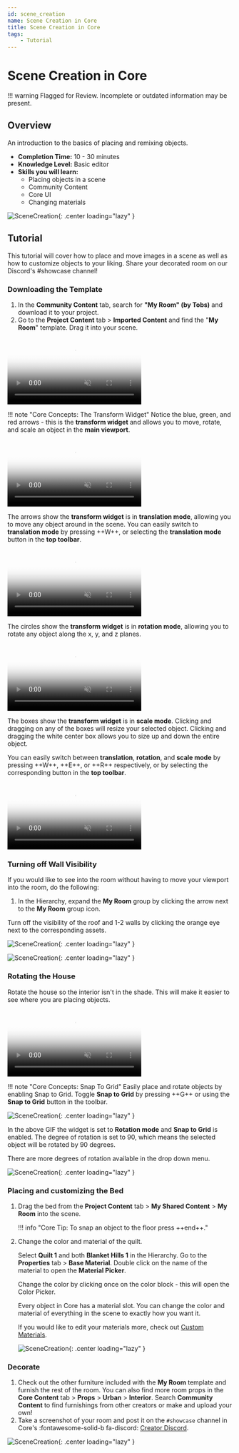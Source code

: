 ```yaml
---
id: scene_creation
name: Scene Creation in Core
title: Scene Creation in Core
tags:
    - Tutorial
---
```


# Scene Creation in Core

!!! warning
    Flagged for Review.
    Incomplete or outdated information may be present.

## Overview

An introduction to the basics of placing and remixing objects.

* **Completion Time:** 10 - 30 minutes <!-- TODO: Completion Time -->
* **Knowledge Level:** Basic editor <!-- TODO: Knowledge Level -->
* **Skills you will learn:**
    * Placing objects in a scene
    * Community Content
    * Core UI
    * Changing materials

![SceneCreation](../img/SceneCreation/image11.png "image_tooltip"){: .center loading="lazy" }

## Tutorial

This tutorial will cover how to place and move images in a scene as well as how to customize objects to your liking. Share your decorated room on our Discord's #showcase channel!

### Downloading the Template

1. In the **Community Content** tab, search for **"My Room" (by Tobs)** and download it to your project.
2. Go to the **Project Content** tab > **Imported Content** and find the "**My Room**" template. Drag it into your scene.

<div class="mt-video">
    <video autoplay loop muted playsinline poster="/img/EditorManual/Abilities/Gem.png">
        <source src="/img/SceneCreation/image6.webm" type="video/webm" />
        <source src="/img/SceneCreation/image6.mp4" type="video/mp4" />
    </video>
</div>

!!! note "Core Concepts: The Transform Widget"
    Notice the blue, green, and red arrows - this is the **transform widget** and allows you to move, rotate, and scale an object in the **main viewport**.

<div class="mt-video">
    <video autoplay loop muted playsinline poster="/img/EditorManual/Abilities/Gem.png">
        <source src="/img/SceneCreation/image5.webm" type="video/webm" />
        <source src="/img/SceneCreation/image5.mp4" type="video/mp4" />
    </video>
</div>

The arrows show the **transform widget** is in **translation mode**, allowing you to move any object around in the scene. You can easily switch to **translation mode** by pressing ++W++, or selecting the **translation mode** button in the **top toolbar**.

<div class="mt-video">
    <video autoplay loop muted playsinline poster="/img/EditorManual/Abilities/Gem.png">
        <source src="/img/SceneCreation/image4.webm" type="video/webm" />
        <source src="/img/SceneCreation/image4.mp4" type="video/mp4" />
    </video>
</div>

The circles show the **transform widget** is in **rotation mode**, allowing you to rotate any object along the x, y, and z planes.

<div class="mt-video">
    <video autoplay loop muted playsinline poster="/img/EditorManual/Abilities/Gem.png">
        <source src="/img/SceneCreation/image9.webm" type="video/webm" />
        <source src="/img/SceneCreation/image9.mp4" type="video/mp4" />
    </video>
</div>

The boxes show the **transform widget** is in **scale mode**. Clicking and dragging on any of the boxes will resize your selected object. Clicking and dragging the white center box allows you to size up and down the entire object.

You can easily switch between **translation**, **rotation**, and **scale mode** by pressing ++W++, ++E++, or ++R++ respectively, or by selecting the corresponding button in the **top toolbar**.

<div class="mt-video">
    <video autoplay loop muted playsinline poster="/img/EditorManual/Abilities/Gem.png">
        <source src="/img/SceneCreation/image8.webm" type="video/webm" />
        <source src="/img/SceneCreation/image8.mp4" type="video/mp4" />
    </video>
</div>

### Turning off Wall Visibility

If you would like to see into the room without having to move your viewport into the room, do the following:

1. In the Hierarchy, expand the **My Room** group by clicking the arrow next to the **My Room** group icon.

Turn off the visibility of the roof and 1-2 walls by clicking the orange eye next to the corresponding assets.

![SceneCreation](../img/SceneCreation/image7.png "image_tooltip"){: .center loading="lazy" }

![SceneCreation](../img/SceneCreation/image13.png "image_tooltip"){: .center loading="lazy" }

### Rotating the House

Rotate the house so the interior isn't in the shade. This will make it easier to see where you are placing objects.

<div class="mt-video">
    <video autoplay loop muted playsinline poster="/img/EditorManual/Abilities/Gem.png">
        <source src="/img/SceneCreation/image12.webm" type="video/webm" />
        <source src="/img/SceneCreation/image12.mp4" type="video/mp4" />
    </video>
</div>

!!! note "Core Concepts: Snap To Grid"
    Easily place and rotate objects by enabling Snap to Grid. Toggle **Snap to Grid** by pressing ++G++ or using the **Snap to Grid** button in the toolbar.

![SceneCreation](../img/SceneCreation/image3.png "image_tooltip"){: .center loading="lazy" }

In the above GIF the widget is set to **Rotation mode** and **Snap to Grid** is enabled. The degree of rotation is set to 90, which means the selected object will be rotated by 90 degrees.

There are more degrees of rotation available in the drop down menu.

![SceneCreation](../img/SceneCreation/image1.png "image_tooltip"){: .center loading="lazy" }

### Placing and customizing the Bed

1. Drag the bed from the **Project Content** tab > **My Shared Content** > **My Room** into the scene.

    !!! info "Core Tip: To snap an object to the floor press ++end++."

2. Change the color and material of the quilt.

   Select **Quilt 1** and both **Blanket Hills 1** in the Hierarchy. Go to the **Properties** tab > **Base Material**. Double click on the name of the material to open the **Material Picker**.

   Change the color by clicking once on the color block - this will open the Color Picker.

   Every object in Core has a material slot. You can change the color and material of everything in the scene to exactly how you want it.

   If you would like to edit your materials more, check out [Custom Materials](custom_materials.md).

   ![SceneCreation](../img/SceneCreation/image10.png "image_tooltip"){: .center loading="lazy" }

### Decorate

1. Check out the other furniture included with the **My Room** template and furnish the rest of the room. You can also find more room props in the **Core Content** tab > **Props** > **Urban** > **Interior**. Search **Community Content** to find furnishings from other creators or make and upload your own!
2. Take a screenshot of your room and post it on the `#showcase` channel in Core's :fontawesome-solid-b fa-discord: [Creator Discord](https://forums.coregames.com/t/discord-server/66/).

![SceneCreation](../img/SceneCreation/image2.png "image_tooltip"){: .center loading="lazy" }

